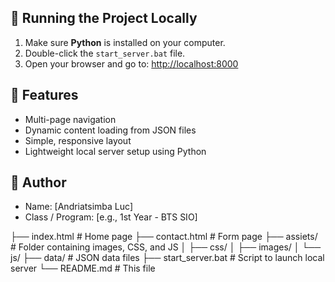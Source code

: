 
## 🚀 Running the Project Locally

1. Make sure **Python** is installed on your computer.
2. Double-click the `start_server.bat` file.
3. Open your browser and go to: [http://localhost:8000](http://localhost:8000)

## 🧪 Features

- Multi-page navigation
- Dynamic content loading from JSON files
- Simple, responsive layout
- Lightweight local server setup using Python

## 👤 Author

- Name: [Andriatsimba Luc]
- Class / Program: [e.g., 1st Year - BTS SIO]

├── index.html # Home page
├── contact.html # Form page
├── assiets/ # Folder containing images, CSS, and JS
│ ├── css/
│ ├── images/
│ └── js/
├── data/ # JSON data files
├── start_server.bat # Script to launch local server
└── README.md # This file